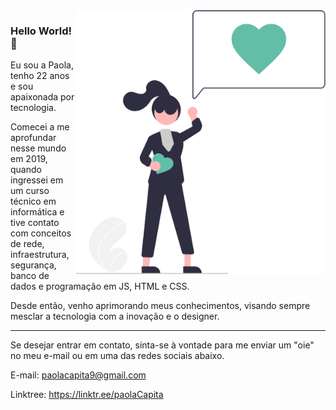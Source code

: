 <img src="https://github.com/pah-10/pah-10/blob/main/undraw_Loving_it.svg" min-width="500px" max-width="500px" width="400px" align="right" alt="icon">

### Hello World! 👋

Eu sou a Paola, tenho 22 anos e sou apaixonada por tecnologia.

Comecei a me aprofundar nesse mundo em 2019, quando ingressei em um curso técnico em informática e tive contato com conceitos de rede, infraestrutura, segurança, banco de dados e programação em JS, HTML e CSS.

Desde então, venho aprimorando meus conhecimentos, visando sempre mesclar a tecnologia com a inovação e o designer.

__________________________________________________

Se desejar entrar em contato, sinta-se à vontade para me enviar um "oie" no meu e-mail ou em uma das redes sociais abaixo.

E-mail: paolacapita9@gmail.com

Linktree: https://linktr.ee/paolaCapita

<!--
<a href="https://github-readme-stats.anuraghazra1.vercel.app/api/top-langs/?username=pah-10"><img align="center" src="https://github-readme-stats.anuraghazra1.vercel.app/api/top-langs/?username=pah-10&layout=compact&theme=radical" />
</a>

<!--
**pah-10/pah-10** is a ✨ _special_ ✨ repository because its `README.md` (this file) appears on your GitHub profile.
